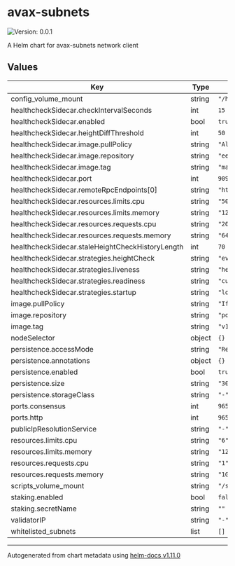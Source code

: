 # avax-subnets

![Version: 0.0.1](https://img.shields.io/badge/Version-0.0.1-informational?style=flat-square)

A Helm chart for avax-subnets network client

## Values

| Key | Type | Default | Description |
|-----|------|---------|-------------|
| config_volume_mount | string | `"/home"` |  |
| healthcheckSidecar.checkIntervalSeconds | int | `15` |  |
| healthcheckSidecar.enabled | bool | `true` |  |
| healthcheckSidecar.heightDiffThreshold | int | `50` |  |
| healthcheckSidecar.image.pullPolicy | string | `"Always"` |  |
| healthcheckSidecar.image.repository | string | `"eepokt/chain-healthcheck-sidecar"` |  |
| healthcheckSidecar.image.tag | string | `"master"` |  |
| healthcheckSidecar.port | int | `9090` |  |
| healthcheckSidecar.remoteRpcEndpoints[0] | string | `"https://api.avax.network/ext/bc/C/rpc"` |  |
| healthcheckSidecar.resources.limits.cpu | string | `"500m"` |  |
| healthcheckSidecar.resources.limits.memory | string | `"128Mi"` |  |
| healthcheckSidecar.resources.requests.cpu | string | `"20m"` |  |
| healthcheckSidecar.resources.requests.memory | string | `"64Mi"` |  |
| healthcheckSidecar.staleHeightCheckHistoryLength | int | `70` |  |
| healthcheckSidecar.strategies.heightCheck | string | `"evm"` |  |
| healthcheckSidecar.strategies.liveness | string | `"heightNotClimbing"` |  |
| healthcheckSidecar.strategies.readiness | string | `"customAvax"` |  |
| healthcheckSidecar.strategies.startup | string | `"localRpcAvailable"` |  |
| image.pullPolicy | string | `"IfNotPresent"` |  |
| image.repository | string | `"pocketfoundation/avalanchego"` |  |
| image.tag | string | `"v1.9.2-subnets"` |  |
| nodeSelector | object | `{}` |  |
| persistence.accessMode | string | `"ReadWriteOnce"` |  |
| persistence.annotations | object | `{}` |  |
| persistence.enabled | bool | `true` |  |
| persistence.size | string | `"3000Gi"` |  |
| persistence.storageClass | string | `"-"` |  |
| ports.consensus | int | `9651` |  |
| ports.http | int | `9650` |  |
| publicIpResolutionService | string | `"-"` |  |
| resources.limits.cpu | string | `"6"` |  |
| resources.limits.memory | string | `"12Gi"` |  |
| resources.requests.cpu | string | `"1"` |  |
| resources.requests.memory | string | `"1Gi"` |  |
| scripts_volume_mount | string | `"/scripts"` |  |
| staking.enabled | bool | `false` |  |
| staking.secretName | string | `""` |  |
| validatorIP | string | `"-"` |  |
| whitelisted_subnets | list | `[]` |  |

----------------------------------------------
Autogenerated from chart metadata using [helm-docs v1.11.0](https://github.com/norwoodj/helm-docs/releases/v1.11.0)
